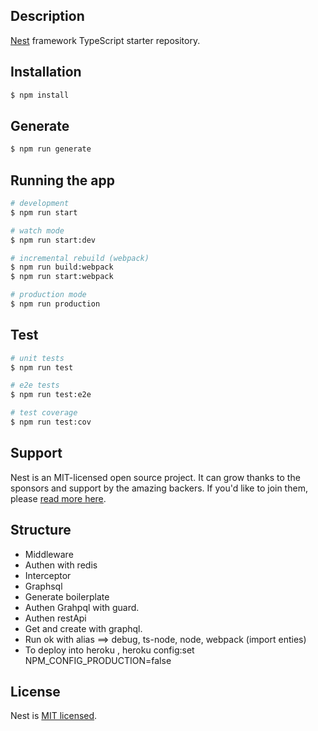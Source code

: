 

## Description

[Nest](https://github.com/nestjs/nest) framework TypeScript starter repository.

## Installation

```bash
$ npm install
```
## Generate

```bash
$ npm run generate
```

## Running the app

```bash
# development
$ npm run start

# watch mode
$ npm run start:dev

# incremental rebuild (webpack)
$ npm run build:webpack
$ npm run start:webpack

# production mode
$ npm run production
```

## Test

```bash
# unit tests
$ npm run test

# e2e tests
$ npm run test:e2e

# test coverage
$ npm run test:cov
```

## Support

Nest is an MIT-licensed open source project. It can grow thanks to the sponsors and support by the amazing backers. If you'd like to join them, please [read more here](https://docs.nestjs.com/support).

## Structure

- Middleware
- Authen with redis
- Interceptor
- Graphsql
- Generate boilerplate
- Authen Grahpql with guard.
- Authen restApi
- Get and create with graphql.
- Run ok with alias ==> debug, ts-node, node, webpack (import enties)
- To deploy into heroku , heroku config:set NPM_CONFIG_PRODUCTION=false

## License

  Nest is [MIT licensed](LICENSE).
